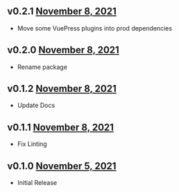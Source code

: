 v0.2.1 [November 8, 2021](https://github.com/lando/website/releases/tag/v0.2.1)
------------------------

* Move some VuePress plugins into prod dependencies

v0.2.0 [November 8, 2021](https://github.com/lando/website/releases/tag/v0.2.0)
------------------------

* Rename package

v0.1.2 [November 8, 2021](https://github.com/lando/website/releases/tag/v0.1.2)
------------------------

* Update Docs

v0.1.1 [November 8, 2021](https://github.com/lando/website/releases/tag/v0.1.1)
------------------------

* Fix Linting

v0.1.0 [November 5, 2021](https://github.com/lando/website/releases/tag/v0.1.0)
------------------------

* Initial Release
